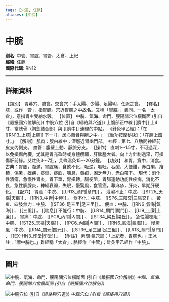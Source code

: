 ```yaml
---
tags: [穴道, 任脈]
aliases: [中脘]
---
```


# 中脘

**別名**: 中管、胃脘、胃管、太倉、上紀  
**經絡**: 任脈  
**國際代碼**: RN12  

---

## 詳細資料
【類別】
胃募穴、腑會。交會穴：手太陽、少陽、足陽明、任脈之會。
【釋名】
脘，或作「管」，指胃腑。穴近胃脘之中故名。又稱「胃脘」，義同。一名「太倉」，意指胃主受納水穀。
【位置】
中脘、氣海、命門、腰陽關穴位橫斷面 (引自《嚴振國穴位解剖》)
中脘穴位 (引自《經絡與穴道》)
上腹部正中線 [[臍中]] 上4寸，當歧骨（胸劍結合部）與 [[臍中]] 連線的中點。
《針灸甲乙經》：「在 [[RN13_上脘|上脘]] 下一寸，居心蔽骨與臍之中。」
《動功按摩秘訣》：「在臍上四寸。」
【解剖】
肌肉：腹白線中；深層近胃幽門部。
神經：第七、八肋間神經前皮支內側支。
血管：腹壁上動、靜脈分支。
【操作】
直刺1～1.5寸，不可過深，以免損傷內臟，尤其是胃充盈時或身體瘦弱，肝脾腫大者。向上方針刺過深，可損傷肝前緣。艾炷灸3～7壯，艾條溫灸15～20分鐘。
【功效】
和胃，寬中，消食。
古典：胃脹，腹滿，胃脘痛，食飲不化，呃逆，嘔吐，吞酸，大便難，赤白痢，疳積，傷暑，瘧疾，痰暈，痰飲，喘息，黃疸，困乏無力，赤白帶下。
現代：消化性潰瘍，急慢性胃炎，胃下垂，胃扭轉，腸梗阻，胃腸運動功能性疾病，消化不良，急性胰腺炎，神經衰弱，失眠，慢驚風，食管癌，蕁麻疹，肝炎，早期肝硬化。
【配穴】
胃脹：中脘、 [[LR13_章門|章門]] 。
泄瀉不止：中脘、 [[ST25_天樞|天樞]] 、 [[RN3_中極|中極]] 。
食不化：中脘、 [[SP6_三陰交|三陰交]] 。
黃疸、四肢無力：中脘、 [[ST36_足三里|足三里]] 。
便血：中脘、 [[RN6_氣海|氣海]] 、 [[三里]] 。 [[喘息]] 不能行：中脘、 [[LR14_期門|期門]] 、 [[LI9_上廉|上廉]] 。
胃痛：中脘、 [[PC6_內關|內關]] 、 [[ST34_梁丘|梁丘]] 。
急性腸梗阻：中脘、 [[ST25_天樞|天樞]] 、 [[PC6_內關|內關]] 、 [[RN6_氣海|氣海]] 。
慢驚風：中脘、 [[RN4_關元|關元]] 、 [[ST36_足三里|足三里]] 、 [[LR13_章門|章門]] 、 [[EX-HN3_印堂|印堂]] 。
【附註】
素問‧氣穴論：「上紀者，胃脘也。」王冰註：「謂中脘也。」難經稱「太倉」；脈經作「中管」；針灸甲乙經作「中脘」。

---

## 圖片
![中脘、氣海、命門、腰陽關穴位橫斷面 (引自《嚴振國穴位解剖》)](https://yibian.hopto.org/pic/acu/norm/13/zhongguan,qihai,...(yen).jpg)
_中脘、氣海、命門、腰陽關穴位橫斷面 (引自《嚴振國穴位解剖》)_

![中脘穴位 (引自《經絡與穴道》)](https://yibian.hopto.org/pic/acu/norm/13/zhongguan(j&a).jpg)
_中脘穴位 (引自《經絡與穴道》)_

